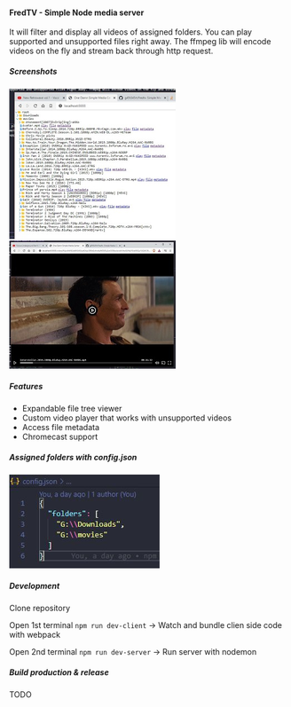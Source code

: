 #### FredTV - Simple Node media server
It will filter and display all videos of assigned folders.
You can play supported and unsupported files right away. 
The ffmpeg lib will encode videos on the fly and stream back through http request.

##### Screenshots
![folder tree](https://github.com/g45t345rt/fredtv/blob/master/readme_images/folder_tree_300.jpg?raw=true)
![video player](https://github.com/g45t345rt/fredtv/blob/master/readme_images/player_300.jpg?raw=true)

##### Features
- Expandable file tree viewer 
- Custom video player that works with unsupported videos
- Access file metadata
- Chromecast support

##### Assigned folders with config.json
  ![config file](https://github.com/g45t345rt/fredtv/blob/master/readme_images/config.jpg?raw=true)

##### Development
Clone repository

Open 1st terminal
`npm run dev-client` -> Watch and bundle clien side code with webpack

Open 2nd terminal
`npm run dev-server` -> Run server with nodemon

##### Build production & release
TODO
